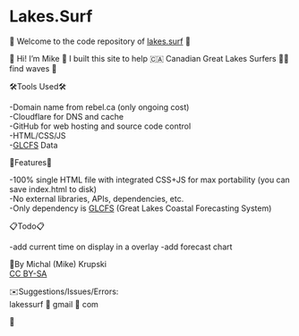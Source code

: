 # Lakes.Surf

🌊 Welcome to the code repository of [lakes.surf](https://lakes.surf) 🌊  
  
👋 Hi! I’m Mike 🤙 I built this site to help 🇨🇦 Canadian Great Lakes Surfers 🏄‍♂️ find waves 🌊 
  
  
🛠Tools Used🛠
  
-Domain name from rebel.ca (only ongoing cost)  
-Cloudflare for DNS and cache  
-GitHub for web hosting and source code control  
-HTML/CSS/JS  
-[GLCFS](https://www.glerl.noaa.gov/res/glcfs/glcfs.html) Data  
  
  
🎉Features🎉  
  
-100% single HTML file with integrated CSS+JS for max portability (you can save index.html to disk)  
-No external libraries, APIs, dependencies, etc.  
-Only dependency is [GLCFS](https://www.glerl.noaa.gov/res/glcfs/glcfs.html) (Great Lakes Coastal Forecasting System)
  
  
📋Todo📋  
  
-add current time on display in a overlay
-add forecast chart
  
  
📝By Michal (Mike) Krupski  
[CC BY-SA](https://creativecommons.org/licenses/by-sa/4.0/)  
  
  
✉️Suggestions/Issues/Errors:  
lakessurf 🌊 gmail 🌊 com
  
  
🤙
